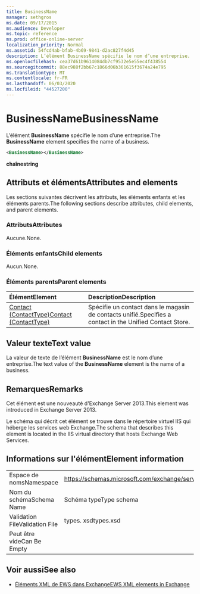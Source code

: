 ```yaml
---
title: BusinessName
manager: sethgros
ms.date: 09/17/2015
ms.audience: Developer
ms.topic: reference
ms.prod: office-online-server
localization_priority: Normal
ms.assetid: 54fcd4ab-bfab-4b69-9841-d2ac827f4d45
description: L’élément BusinessName spécifie le nom d’une entreprise.
ms.openlocfilehash: cea37d61b9614084db7cf9532e5e55ec4f438554
ms.sourcegitcommit: 88ec988f2bb67c1866d06b361615f3674a24e795
ms.translationtype: MT
ms.contentlocale: fr-FR
ms.lasthandoff: 06/03/2020
ms.locfileid: "44527200"
---
```

# <a name="businessname"></a><span data-ttu-id="b1e40-103">BusinessName</span><span class="sxs-lookup"><span data-stu-id="b1e40-103">BusinessName</span></span>

<span data-ttu-id="b1e40-104">L’élément **BusinessName** spécifie le nom d’une entreprise.</span><span class="sxs-lookup"><span data-stu-id="b1e40-104">The **BusinessName** element specifies the name of a business.</span></span> 
  
```XML
<BusinessName></BusinessName>
```

 <span data-ttu-id="b1e40-105">**chaîne**</span><span class="sxs-lookup"><span data-stu-id="b1e40-105">**string**</span></span>
## <a name="attributes-and-elements"></a><span data-ttu-id="b1e40-106">Attributs et éléments</span><span class="sxs-lookup"><span data-stu-id="b1e40-106">Attributes and elements</span></span>

<span data-ttu-id="b1e40-107">Les sections suivantes décrivent les attributs, les éléments enfants et les éléments parents.</span><span class="sxs-lookup"><span data-stu-id="b1e40-107">The following sections describe attributes, child elements, and parent elements.</span></span>
  
### <a name="attributes"></a><span data-ttu-id="b1e40-108">Attributs</span><span class="sxs-lookup"><span data-stu-id="b1e40-108">Attributes</span></span>

<span data-ttu-id="b1e40-109">Aucune.</span><span class="sxs-lookup"><span data-stu-id="b1e40-109">None.</span></span>
  
### <a name="child-elements"></a><span data-ttu-id="b1e40-110">Éléments enfants</span><span class="sxs-lookup"><span data-stu-id="b1e40-110">Child elements</span></span>

<span data-ttu-id="b1e40-111">Aucun.</span><span class="sxs-lookup"><span data-stu-id="b1e40-111">None.</span></span>
  
### <a name="parent-elements"></a><span data-ttu-id="b1e40-112">Éléments parents</span><span class="sxs-lookup"><span data-stu-id="b1e40-112">Parent elements</span></span>

|<span data-ttu-id="b1e40-113">**Élément**</span><span class="sxs-lookup"><span data-stu-id="b1e40-113">**Element**</span></span>|<span data-ttu-id="b1e40-114">**Description**</span><span class="sxs-lookup"><span data-stu-id="b1e40-114">**Description**</span></span>|
|:-----|:-----|
|[<span data-ttu-id="b1e40-115">Contact (ContactType)</span><span class="sxs-lookup"><span data-stu-id="b1e40-115">Contact (ContactType)</span></span>](contact-contacttype.md) <br/> |<span data-ttu-id="b1e40-116">Spécifie un contact dans le magasin de contacts unifié.</span><span class="sxs-lookup"><span data-stu-id="b1e40-116">Specifies a contact in the Unified Contact Store.</span></span>  <br/> |
   
## <a name="text-value"></a><span data-ttu-id="b1e40-117">Valeur texte</span><span class="sxs-lookup"><span data-stu-id="b1e40-117">Text value</span></span>

<span data-ttu-id="b1e40-118">La valeur de texte de l’élément **BusinessName** est le nom d’une entreprise.</span><span class="sxs-lookup"><span data-stu-id="b1e40-118">The text value of the **BusinessName** element is the name of a business.</span></span> 
  
## <a name="remarks"></a><span data-ttu-id="b1e40-119">Remarques</span><span class="sxs-lookup"><span data-stu-id="b1e40-119">Remarks</span></span>

<span data-ttu-id="b1e40-120">Cet élément est une nouveauté d'Exchange Server 2013.</span><span class="sxs-lookup"><span data-stu-id="b1e40-120">This element was introduced in Exchange Server 2013.</span></span>
  
<span data-ttu-id="b1e40-121">Le schéma qui décrit cet élément se trouve dans le répertoire virtuel IIS qui héberge les services web Exchange.</span><span class="sxs-lookup"><span data-stu-id="b1e40-121">The schema that describes this element is located in the IIS virtual directory that hosts Exchange Web Services.</span></span>
  
## <a name="element-information"></a><span data-ttu-id="b1e40-122">Informations sur l'élément</span><span class="sxs-lookup"><span data-stu-id="b1e40-122">Element information</span></span>

|||
|:-----|:-----|
|<span data-ttu-id="b1e40-123">Espace de noms</span><span class="sxs-lookup"><span data-stu-id="b1e40-123">Namespace</span></span>  <br/> |https://schemas.microsoft.com/exchange/services/2006/types  <br/> |
|<span data-ttu-id="b1e40-124">Nom du schéma</span><span class="sxs-lookup"><span data-stu-id="b1e40-124">Schema Name</span></span>  <br/> |<span data-ttu-id="b1e40-125">Schéma type</span><span class="sxs-lookup"><span data-stu-id="b1e40-125">Type schema</span></span>  <br/> |
|<span data-ttu-id="b1e40-126">Validation File</span><span class="sxs-lookup"><span data-stu-id="b1e40-126">Validation File</span></span>  <br/> |<span data-ttu-id="b1e40-127">types. xsd</span><span class="sxs-lookup"><span data-stu-id="b1e40-127">types.xsd</span></span>  <br/> |
|<span data-ttu-id="b1e40-128">Peut être vide</span><span class="sxs-lookup"><span data-stu-id="b1e40-128">Can Be Empty</span></span>  <br/> ||
   
## <a name="see-also"></a><span data-ttu-id="b1e40-129">Voir aussi</span><span class="sxs-lookup"><span data-stu-id="b1e40-129">See also</span></span>



- [<span data-ttu-id="b1e40-130">Éléments XML de EWS dans Exchange</span><span class="sxs-lookup"><span data-stu-id="b1e40-130">EWS XML elements in Exchange</span></span>](ews-xml-elements-in-exchange.md)

